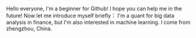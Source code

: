 Hello everyone, I'm a beginner for Github!
I hope you can help me in the future!
Now let me introduce myself briefly：
I'm a quant for big data analysis in finance, but I'm also interested in machine learning.
I come from zhengzhou, China.
